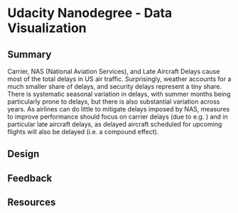 # Udacity Nanodegree - Data Visualization

## Summary
Carrier, NAS (National Aviation Services), and Late Aircraft Delays cause most of the total delays in US air traffic. Surprisingly, weather accounts for a much smaller share of delays, and security delays represent a tiny share. There is systematic seasonal variation in delays, with summer months being particularly prone to delays, but there is also substantial variation across years. As airlines can do little to mitigate delays imposed by NAS, measures to improve performance should focus on carrier delays (due to e.g. ) and in particular late aircraft delays, as delayed aircraft scheduled for upcoming flights will also be delayed (i.e. a compound effect).
## Design

## Feedback

## Resources
